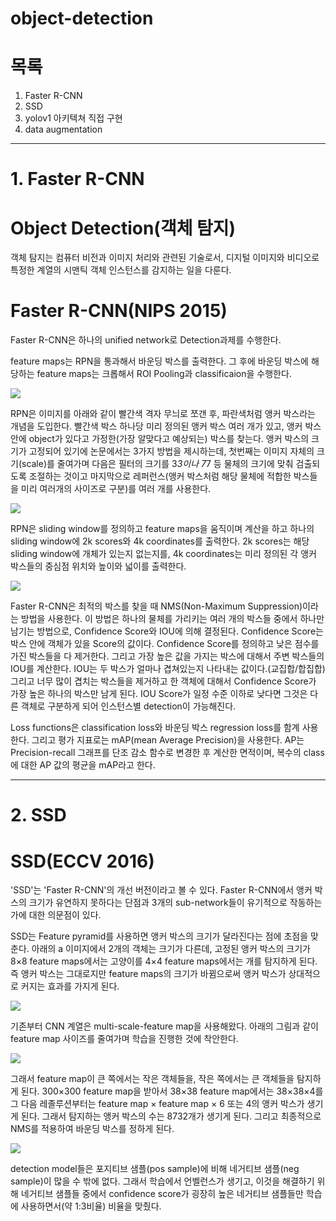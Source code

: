 # object-detection

# 목록
1. Faster R-CNN
2. SSD
3. yolov1 아키텍쳐 직접 구현
4. data augmentation

---
# 1. Faster R-CNN
# Object Detection(객체 탐지)
객체 탐지는 컴퓨터 비전과 이미지 처리와 관련된 기술로서, 디지털 이미지와 비디오로 특정한 계열의 시맨틱 객체 인스턴스를 감지하는 일을 다룬다.

# Faster R-CNN(NIPS 2015)
Faster R-CNN은 하나의 unified network로 Detection과제를 수행한다.

feature maps는 RPN을 통과해서 바운딩 박스를 출력한다. 그 후에 바운딩 박스에 해당하는 feature maps는 크롭해서 ROI Pooling과 classificaion을 수행한다. 

![](https://velog.velcdn.com/images/seonydg/post/0b0b7005-3640-4f36-b230-b40eff5fc786/image.png)

RPN은 이미지를 아래와 같이 빨간색 격자 무늬로 쪼갠 후, 파란색처럼 앵커 박스라는 개념을 도입한다. 빨간색 박스 하나당 미리 정의된 앵커 박스 여러 개가 있고, 앵커 박스 안에 object가 있다고 가정한(가장 알맞다고 예상되는) 박스를 찾는다.
앵커 박스의 크기가 고정되어 있기에 논문에서는 3가지 방법을 제시하는데, 첫번째는 이미지 자체의 크기(scale)를 줄여가며 다음은 필터의 크기를 3*3이나 7*7 등 물체의 크기에 맞춰 검출되도록 조절하는 것이고 마지막으로 레퍼런스(앵커 박스처럼 해당 물체에 적합한 박스들을 미리 여러개의 사이즈로 구분)를 여러 개를 사용한다.

![](https://velog.velcdn.com/images/seonydg/post/43bd02ce-4fb1-43af-ab8e-1f6419d4a6bd/image.png)

RPN은 sliding window를 정의하고 feature maps을 움직이며 계산을 하고 하나의 sliding window에 2k scores와 4k coordinates를 출력한다. 
2k scores는 해당 sliding window에 개체가 있는지 없는지를, 4k coordinates는 미리 정의된 각 앵커 박스들의 중심점 위치와 높이와 넓이를 출력한다.

![](https://velog.velcdn.com/images/seonydg/post/9bcfc12b-5a8f-4dfa-aef5-2b641c6302e4/image.png)

Faster R-CNN은 최적의 박스를 찾을 때 NMS(Non-Maximum Suppression)이라는 방법을 사용한다. 이 방법은 하나의 물체를 가리키는 여러 개의 박스들 중에서 하나만 남기는 방법으로, Confidence Score와 IOU에 의해 결정된다.
Confidence Score는 박스 안에 객체가 있을 Score의 값이다. Confidence Score를 정의하고 낮은 점수를 가진 박스들을 다 제거한다. 그리고 가장 높은 값을 가지는 박스에 대해서 주변 박스들의 IOU를 계산한다. IOU는 두 박스가 얼마나 겹쳐있는지 나타내는 값이다.(교집합/합집합)
그리고 너무 많이 겹치는 박스들을 제거하고 한 객체에 대해서 Confidence Score가 가장 높은 하나의 박스만 남게 된다. IOU Score가 일정 수준 이하로 낮다면 그것은 다른 객체로 구분하게 되어 인스턴스별 detection이 가능해진다.

Loss functions은  classification loss와 바운딩 박스 regression loss를 함계 사용한다.
그리고 평가 지표로는 mAP(mean Average Precision)을 사용한다. AP는 Precision-recall 그래프를 단조 감소 함수로 변경한 후 계산한 면적이며, 복수의 class에 대한 AP 값의 평균을 mAP라고 한다.


---
# 2. SSD
# SSD(ECCV 2016)
'SSD'는 'Faster R-CNN'의 개선 버전이라고 볼 수 있다.
Faster R-CNN에서 앵커 박스의 크기가 유연하지 못하다는 단점과 3개의 sub-network들이 유기적으로 작동하는 가에 대한 의문점이 있다.

SSD는 Feature pyramid를 사용하면 앵커 박스의 크기가 달라진다는 점에 초점을 맞춘다. 아래의 a 이미지에서 2개의 객체는 크기가 다른데, 고정된 앵커 박스의 크기가 8×8 feature maps에서는 고양이를 4×4 feature maps에서는 개를 탐지하게 된다. 즉 앵커 박스는 그대로지만 feature maps의 크기가 바뀜으로써 앵커 박스가 상대적으로 커지는 효과를 가지게 된다.

![](https://velog.velcdn.com/images/seonydg/post/a6faa27d-e738-4fc1-a0b5-0e357c42cc10/image.png)

기존부터 CNN 계열은 multi-scale-feature map을 사용해왔다. 아래의 그림과 같이 feature map 사이즈를 줄여가며 학습을 진행한 것에 착안한다.

![](https://velog.velcdn.com/images/seonydg/post/669d8e28-4512-49ca-8c69-81db4d01a3a0/image.png)

그래서 feature map이 큰 쪽에서는 작은 객체들을, 작은 쪽에서는 큰 객체들을 탐지하게 된다.
300×300 feature map을 받아서 38×38 feature map에서는 38×38×4를 그 다음 레졸루션부터는 feature map × feature map × 6 또는 4의 앵커 박스가 생기게 된다. 그래서 탐지하는 앵커 박스의 수는 8732개가 생기게 된다. 그리고 최종적으로 NMS를 적용하여 바운딩 박스를 정하게 된다.

![](https://velog.velcdn.com/images/seonydg/post/d53425f7-bbf5-4e35-ae16-ec2ec1d29f5b/image.png)

detection model들은 포지티브 샘플(pos sample)에 비해 네거티브 샘플(neg sample)이 많을 수 밖에 없다. 그래서 학습에서 언벨런스가 생기고, 이것을 해결하기 위해 네거티브 샘플들 중에서 confidence score가 굉장히 높은 네거티브 샘플들만 학습에 사용하면서(약 1:3비율) 비율을 맞췄다.
